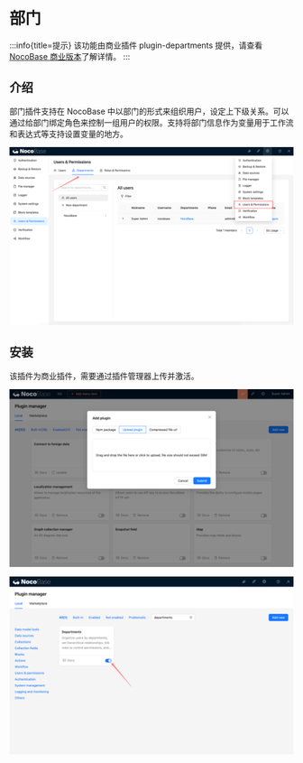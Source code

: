 # 部门

:::info{title=提示}
该功能由商业插件 plugin-departments 提供，请查看 [NocoBase 商业版本](https://www.nocobase.com/commercial-cn)了解详情。
:::

## 介绍

部门插件支持在 NocoBase 中以部门的形式来组织用户，设定上下级关系。可以通过给部门绑定角色来控制一组用户的权限。支持将部门信息作为变量用于工作流和表达式等支持设置变量的地方。

![](./static/2024-03-04-11-25-32.png)

## 安装

该插件为商业插件，需要通过插件管理器上传并激活。

![](./static/image.png)

![](./static/2024-03-03-17-53-47.png)
